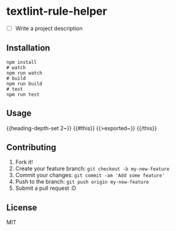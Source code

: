 # textlint-rule-helper

- [ ] Write a project description

## Installation

```
npm install
# watch
npm run watch
# build
npm run build
# test
npm run test
```

## Usage

{{heading-depth-set 2~}}
{{#this}}
  {{>exported~}}
{{/this}}

## Contributing

1. Fork it!
2. Create your feature branch: `git checkout -b my-new-feature`
3. Commit your changes: `git commit -am 'Add some feature'`
4. Push to the branch: `git push origin my-new-feature`
5. Submit a pull request :D

## License

MIT